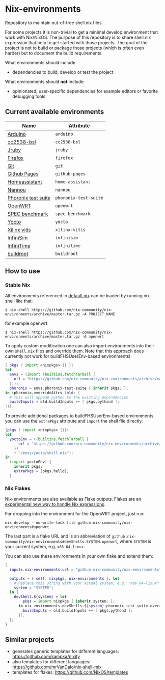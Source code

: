 # Nix-environments

Repository to maintain out-of-tree shell.nix files.

For some projects it is non-trivial to get a minimal develop environment that work with Nix/NixOS.
The purpose of this repository is to share shell.nix expression that help to get started with those projects.
The goal of the project is not to build or package those projects (which is often even harder)
but to document the build requirements.

What environments should include:

- dependencies to build, develop or test the project

What environments should **not** include:

- opinionated, user-specific dependencies for example editors or favorite debugging tools

## Current available environments

| Name                                            | Attribute             |
|-------------------------------------------------|-----------------------|
| [Arduino](envs/arduino)                         | `arduino`             |
| [cc2538-bsl](envs/cc2538-bsl)                   | `cc2538-bsl`          |
| [Jruby](envs/jruby)                             | `jruby`               |
| [Firefox](envs/firefox)                         | `firefox`             |
| [Git](envs/git)                                 | `git`                 |
| [Github Pages](envs/github-pages)               | `github-pages`        |
| [Homeassistant](envs/home-assistant)            | `home-assistant`      |
| [Nannou](envs/nannou)                           | `nannou`              |
| [Phoronix test suite](envs/phoronix-test-suite) | `phoronix-test-suite` |
| [OpenWRT](envs/openwrt)                         | `openwrt`             |
| [SPEC benchmark](envs/spec-benchmark)           | `spec-benchmark`      |
| [Yocto](envs/yocto)                             | `yocto`               |
| [Xilinx vitis](envs/xilinx-vitis)               | `xilinx-vitis`        |
| [InfiniSim](envs/infinisim)                     | `infinisim`           |
| [InfiniTime](envs/infinitime)                   | `infinitime`          |
| [buildroot](envs/buildroot)                     | `buildroot`           |

## How to use

### Stable Nix

All environments referenced in [default.nix](default.nix) can be loaded by running nix-shell like that:

```console
$ nix-shell https://github.com/nix-community/nix-environments/archive/master.tar.gz -A PROJECT_NAME
```

for example openwrt:

```console
$ nix-shell https://github.com/nix-community/nix-environments/archive/master.tar.gz -A openwrt
```

To apply custom modification one can also import environments into their own `shell.nix` files and
override them. Note that this approach does currently not work for buildFHSUserEnv-based environments!

```nix
{ pkgs ? import <nixpkgs> {} }:
let
  envs = (import (builtins.fetchTarball {
    url = "https://github.com/nix-community/nix-environments/archive/master.tar.gz";
  }));
  phoronix = envs.phoronix-test-suite { inherit pkgs; };
in (phoronix.overrideAttrs (old: {
  # this will append python to the existing dependencies
  buildInputs = old.buildInputs ++ [ pkgs.python3 ];
}))
```

To provide additional packages to buildFHSUserEnv-based environments you can use the `extraPkgs` attribute and `import` 
the shell file directly:

```nix
{pkgs ? import <nixpkgs> {}}: 
let
  yoctoEnv = ((builtins.fetchTarball {
      url = "https://github.com/nix-community/nix-environments/archive/master.tar.gz";
    })
    + "/envs/yocto/shell.nix");
in
  (import yoctoEnv) {
    inherit pkgs;
    extraPkgs = [pkgs.hello];
  }
```

### Nix Flakes

Nix-environments are also available as Flake outputs. Flakes are an [experimental new way to handle Nix expressions](https://wiki.nixos.org/wiki/Flakes).

For dropping into the environment for the OpenWRT project, just run:

```
nix develop --no-write-lock-file github:nix-community/nix-environments#openwrt
```

The last part is a flake URL and is an abbreviation of `github:nix-community/nix-environments#devShells.SYSTEM.openwrt`, where `SYSTEM` is your current system, e.g. `x86_64-linux`.

You can also use these environments in your own flake and extend them:

```nix
{
  inputs.nix-environments.url = "github:nix-community/nix-environments";

  outputs = { self, nixpkgs, nix-environments }: let
    # Replace this string with your actual system, e.g. "x86_64-linux"
    system = "SYSTEM";
  in {
    devShell.${system} = let
        pkgs = import nixpkgs { inherit system; };
      in nix-environments.devShells.${system}.phoronix-test-suite.overrideAttrs (old: {
        buildInputs = old.buildInputs ++ [ pkgs.python3 ];
      });
  };
}
```

## Similar projects

- generates generic templates for different languages: https://github.com/kampka/nixify
- also templates for different languages: https://github.com/mrVanDalo/nix-shell-mix
- templates for flakes: https://github.com/NixOS/templates
